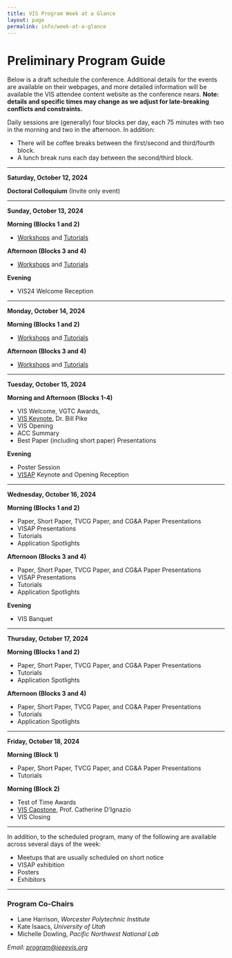 ```yaml
---
title: VIS Program Week at a Glance
layout: page
permalink: info/week-at-a-glance
---
```


# Preliminary Program Guide

Below is a draft schedule the conference.
Additional details for the events are available on their webpages, and more detailed information will be available the VIS attendee content website as the conference nears.
**Note: details and specific times may change as we adjust for late-breaking conflicts and constraints.**

<!--
Room assignments are indicated by columns.  The entire conference will run on Level Two of the Omni Oklahoma City Hotel.  [Here is a floor map](https://www.omnihotels.com/-/media/images/hotels/okcdtn/hotel/okcdtn-omni-oklahoma-city-floor-plans). 
-->

Daily sessions are (generally) four blocks per day, each 75 minutes with two in the morning and two in the afternoon.  In addition:
* There will be coffee breaks between the first/second and third/fourth block.  
* A lunch break runs each day between the second/third block. 


<!-- * Breakfast begins one hour before the sessions for the day (7:45am on Tuesday, 8:00am all other days). -->

<!-- Tuesday is a full plenary day, which a slightly shifted schedule for breaks.  Regular day programming ends at 5:00pm, with after hours programming beginning after short breaks. -->

<!-- <br/> -->

<!--
<div style="position: relative;">
<a href="/year/2022/assets/sat-mon.png">
  <img src="/year/2022/assets/sat-mon.png" style="position: relative; left: 25px; width: calc(100% - 25px)" alt="Saturday-Monday Schedule">
</a>
<p style="position: absolute; top: 10px; left: 20px; transform-origin: 0 0; transform: rotate(90deg);">Sat.</p>
<p style="position: absolute; top: 21%; left: 20px; transform-origin: 0 0; transform: rotate(90deg);">Sunday</p>
<p style="position: absolute; top: 66%; left: 20px; transform-origin: 0 0; transform: rotate(90deg);">Monday</p>

<p style="position: absolute; top: calc(100% + 7px); left: 9%;">Associated Events</p>
<p style="position: absolute; top: calc(100% + 7px); left: 44%;">Workshops</p>
<p style="position: absolute; top: calc(100% + 7px); left: 76%;">Tutorials</p>
</div>
-->

<!-- 
The following pocket program will be provided to all attendees at the registration desk:

<embed src="/year/2023/assets/vis2023-program.pdf" type="application/pdf" width="100%" height="400px" /><br/>

<a href="/year/2023/assets/vis2023-program.pdf">Download the program (PDF)</a><br/>

Details about individual Paper sessions, including the session chairs and which papers are in each session can be found on the [Paper Sessions](/year/2023/info/papers-sessions) page.

See these pages for a schedule and details for <a href="/year/2023/info/meetups">Meetups</a> and <a href="/year/2023/info/call-participation/community">Community Events</a>.<br/>
-->

<!--
See this page for a description of the <a href="/year/2022/info/supporters-session">Supporters Forum</a>.<br/>

See this link for details on the <a href="/year/2022/info/ask-me-anything">Ask Me Anything Sessions</a>.<br/>
--> 

<hr/>

<a>**Saturday, October 12, 2024**</a><br/>

<!-- *9:00 AM-5:00 PM AEDT (UTC+11)*<br/> -->
**Doctoral Colloquium** (Invite only event)

<hr/>


<a>**Sunday, October 13, 2024**</a><br/>

**Morning (Blocks 1 and 2)**<br/>
* [Workshops](/year/2024/info/workshops) and [Tutorials](/year/2024/info/tutorials)

<!-- *9:00 AM-12:00 PM AEDT (UTC+11)*<br/>
* Room 101-102: **Visualization Analysis and Design** ([Tutorial](/year/2023/info/tutorials))  
* Room 103: **EnergyVis 2023: 3rd Workshop on Energy Data Visualization** ([Workshop](/year/2023/info/workshops))  
* Room 104: **Visualization for Pandemic and Emergency Responses Workshop (Vis4PandEmRes)** ([Workshop](/year/2023/info/workshops))  
* Room 105: **MERCADO: Multimodal Experiences for Remote Communication Around Data Online** ([Workshop](/year/2023/info/workshops))  
* Room 106: **A Hands-on TTK Tutorial for Absolute Beginners** ([Tutorial](/year/2023/info/tutorials))  
* Room 110: **NLP4Vis: Natural Language Processing for Information Visualization** ([Tutorial](/year/2023/info/tutorials))   -->

**Afternoon (Blocks 3 and 4)**<br/>
* [Workshops](/year/2024/info/workshops) and [Tutorials](/year/2024/info/tutorials)

<!-- *2:00 PM-5:00 PM AEDT (UTC+11)*<br/> -->

<!-- * Room 101-102: **[VizSec: 20th IEEE Symposium on Visualization for Cyber Security](https://vizsec.org/vizsec2023/)** (Associated Event)  
* Room 103: **5th Workshop on Urban Data Visualization (CityVis)** ([Workshop](/year/2023/info/workshops))  
* Room 104: **VAHC: 14th Workshop on Visual Analytics in Healthcare** ([Workshop](/year/2023/info/workshops))  
* Room 105: **Sixth Workshop on Visualization for Communication (VisComm)** ([Workshop](/year/2023/info/workshops))  
* Room 106: **TopoInVis: Topological Data Analysis and Visualization** ([Workshop](/year/2023/info/workshops))  
* Room 110: **NLVIZ Workshop: Exploring Research Opportunities for Natural Language, Text, and Data Visualization** ([Workshop](/year/2023/info/workshops))  
* Room 111-112: **Demystifying Color in Your Data Visualizations** ([Tutorial](/year/2023/info/tutorials))  
 -->
<!-- *6:00 PM-8:00 PM AEDT (UTC+11)*<br/> -->

<!-- * Munich Brauhaus: **VIS23 Welcome Function / Reception** (6:00pm-8:00pm)  -->

**Evening**<br />
* VIS24 Welcome Reception

<hr/>


<a>**Monday, October 14, 2024**</a><br/>

**Morning (Blocks 1 and 2)**<br/>
* [Workshops](/year/2024/info/workshops) and [Tutorials](/year/2024/info/tutorials)

**Afternoon (Blocks 3 and 4)**<br/>
* [Workshops](/year/2024/info/workshops) and [Tutorials](/year/2024/info/tutorials)

<!-- *9:00 AM-12:00 PM AEDT (UTC+11)*<br/>
* Room 101-102: **[VisInPractice](/year/2023/info/visinpractice)** (Associated Event)  
* Room 103: **Mining Useful Information Via Complex Network Visualization** ([Tutorial](/year/2023/info/tutorials)) 
* Room 104: **[VAST Challenge](https://vast-challenge.github.io/2023/)** (Contest)  
* Room 105: **Visualization for Social Good** ([Workshop](/year/2023/info/workshops))  
* Room 106: **[LDAV: 13th IEEE Symposium on Large Data Analysis and Visualization](https://ldav.org/2023/)** (Associated Event)  
* Room 109: **EduVis: Workshop on Visualization Education, Literacy, and Activities** ([Workshop](/year/2023/info/workshops))  
* Room 110: **(Vis + Prov) x Domain: Workshop on Visualization and Provenance Across Domains** ([Workshop](/year/2023/info/workshops))  
* Room 111-112: **[Bio+MedVis Challenges](http://biovis.net/2023/biovisChallenges_vis/)** (Contest)  


*2:00 PM-5:00 PM AEDT (UTC+11)*<br/>

* Room 101-102: **TAURUS: a unified framework for creating graph layouts** ([Tutorial](/year/2023/info/tutorials))  
* Room 103: **Transparent Practices for Quantitative Empirical Research** ([Tutorial](/year/2023/info/tutorials))  
* Room 104: **Design Sprints for Visualization** ([Tutorial](/year/2023/info/tutorials))  
* Room 105: **VIS4DH: 8th Workshop on Visualization for the Digital Humanities** ([Workshop](/year/2023/info/workshops))  
* Room 106: **[VDS: Visualization in Data Science Symposium](https://www.visualdatascience.org/2023/index.html)** (Associated Event)  
* Room 109: **VisxVision: Workshop on Novel Directions in Vision Science and Visualization Research** ([Workshop](/year/2023/info/workshops))  
* Room 110: **alt.VIS 2023** ([Workshop](/year/2023/info/workshops))  
* Room 111-112: **[SciVis Contest](https://sciviscontest2023.github.io/)** (Contest)   -->

<hr/>


<a>**Tuesday, October 15, 2024**</a><br/>

**Morning and Afternoon (Blocks 1-4)**<br/>
* VIS Welcome, VGTC Awards, 
* [VIS Keynote](/year/2024/info/keynote-speaker), Dr. Bill Pike
* VIS Opening 
* ACC Summary 
* Best Paper (including short paper) Presentations


<!-- *8:45 AM-10:30 AM AEDT (UTC+11)*<br/> -->


<!-- * Plenary 1: **VIS Welcome** (8:45am-9:00am) 
* Plenary 1: **VGTC Awards** (9:00am-9:45am) 
* Plenary 1: **Test of Time Awards** (9:45am-10:30am)

*11:00 AM-12:00 PM AEDT (UTC+11)*<br/>

* Plenary 1: **[VIS Keynote](/year/2023/info/keynote-speaker)**, Dr. Drew Berry and Professor Anders Ynnerman (11:00am-12:00pm)

*12:00 PM-1:00 PM AEDT (UTC+11)*<br/>

* Room 101-102: **[VisBuddies Meetup](/year/2023/info/call-participation/community#visbuddies)** 

*2:00 PM-3:10 PM AEDT (UTC+11)*<br/>

* Plenary 1: **VIS Opening** (2:00pm-2:20pm)
* Plenary 1: **ACC Summary** (2:20pm-2:30pm)
* Plenary 1: **[Best Papers 1](/year/2023/info/awards/best-paper-awards)** (2:30pm-3:10pm) ([VIS Full Papers](/year/2023/info/papers-sessions))
    * Sponsored by **KAUST**

*3:40 PM-4:30 PM AEDT (UTC+11)*<br/>

* Plenary 1: **[Best Papers 2](/year/2023/info/awards/best-paper-awards)**, includes Best Short Paper (3:40pm-4:30pm) ([VIS Full Papers](/year/2023/info/papers-sessions)) -->

**Evening**<br />
* Poster Session
* [VISAP](https://visap.net/2024/) Keynote and Opening Reception

<!-- *4:45 PM-6:15 PM AEDT (UTC+11)*<br/>

* Foyer: **VIS Poster Session**, includes all Associated Event Posters (4:45pm-6:15pm)
* Room 103: **[Early Career and Friends Happy Hour Meetup](/year/2023/info/meetups#vis-earlycareer)** (5:00pm-6:00pm)

*6:00 PM-8:00 PM AEDT (UTC+11)*<br/>

* Library at the Docks **[VISAP](https://visap.net/2023/) Opening Reception** (6:00pm-8:00pm)  -->

<hr/>


<a>**Wednesday, October 16, 2024**</a><br/>

**Morning (Blocks 1 and 2)**<br/>
* Paper, Short Paper, TVCG Paper, and CG&A Paper Presentations
* VISAP Presentations
* Tutorials
* Application Spotlights

**Afternoon (Blocks 3 and 4)**<br/>
* Paper, Short Paper, TVCG Paper, and CG&A Paper Presentations
* VISAP Presentations
* Tutorials
* Application Spotlights

<!-- *8:00 AM-9:00 AM AEDT (UTC+11)*<br/>
* Room 101-102: **[VIS Town Hall](/year/2023/info/townhall)** 

*9:00 AM-10:15 AM AEDT (UTC+11)*<br/>
* Room 103: **Image and Video** ([VIS Full Papers](/year/2023/info/papers-sessions))
* Room 104: **Perception / Evaluation** ([VIS Short Papers](/year/2023/info/papers-sessions))
* Room 105: **Storytelling** ([VIS Full Papers](/year/2023/info/papers-sessions))
* Room 106: **High Dimensional Data** ([VIS Full Papers](/year/2023/info/papers-sessions))
* Room 109: **VIS for Data Scientists** ([VIS Full Papers](/year/2023/info/papers-sessions))

*10:45 AM-12:00 PM AEDT (UTC+11)*<br/>
* Room 101+102: **What is a Visual Analytics contribution, and how is it changing?** ([VIS Panel](/year/2023/info/panels))
* Room 103: **[VISAP](https://visap.net/2023/) Session 1** (Associated Event)
* Room 104: **CG&A: Systems, Techniques, and Applications** ([Invited Partnership Presentations]((/year/2023/info/papers-sessions)))
* Room 105: **Layout Algorithms (Full+Short)** ([VIS Full Papers](/year/2023/info/papers-sessions))
* Room 106: **LLMs and Generative Models** ([VIS Full Papers](/year/2023/info/papers-sessions))
* Room 109: **Trust and Bias** ([VIS Full Papers](/year/2023/info/papers-sessions))

*12:00 PM-1:00 PM AEDT (UTC+11)*<br/>

* Room 103: **[VisLies! Meetup](https://www.vislies.org/2023/)** 

*2:00 PM-3:15 PM AEDT (UTC+11)*<br/>
* Room 103: **Dashboards & Multiple Views** ([VIS Full Papers](/year/2023/info/papers-sessions))
* Room 104: **Scientific Visualization (Short)** ([VIS Short Papers](/year/2023/info/papers-sessions))
* Room 105: **Grammars** ([VIS Full Papers](/year/2023/info/papers-sessions))
* Room 106: **Immersive Analytics and Virtual Reality** ([VIS Full Papers](/year/2023/info/papers-sessions))
    * Sponsored by **JPMorgan Chase & Co.**
* Room 109: **Visualization for Humanities and Social Sciences (Full+Short)** ([VIS Full Papers](/year/2023/info/papers-sessions))

*3:45 PM-5:00 PM AEDT (UTC+11)*<br/>
* Room 101+102: **Establishing and Thriving in an Academic Career** ([VIS Panel](/year/2023/info/panels))
* Room 104: **CoVID-19 / Bioinformatics / Visual Analytics** ([VIS Short Papers](/year/2023/info/papers-sessions))
* Room 105: **Graph Visualization** ([VIS Full Papers](/year/2023/info/papers-sessions))
* Room 106: **Education and Assessment** ([VIS Full Papers](/year/2023/info/papers-sessions))
* Room 109: **VIS for ML** ([VIS Full Papers](/year/2023/info/papers-sessions))

*5:00 PM-6:00 PM AEDT (UTC+11)*<br/>

* Room 103: **[Publishing Registered Reports, Interactive Articles, and Open Science at JoVI Meetup](/year/2023/info/meetups#JoVI)**  -->

**Evening**<br />
* VIS Banquet

<!-- *6:00 PM-8:00 PM AEDT (UTC+11)*<br/>
* Grazelands: **VIS Banquet** (6:00pm-8:00pm) <br>
    * Sponsored by **Norrköping Visualization Center**
    * includes Screenings (6:00, 6:45, and 7:30 PM) at the Melbourne Planetarium.  Transport on your own / via Public Transport Victoria (PTV) using your Myki card (provided at registration)  -->

<hr/>


<a>**Thursday, October 17, 2024**</a><br/>

**Morning (Blocks 1 and 2)**<br/>
* Paper, Short Paper, TVCG Paper, and CG&A Paper Presentations
* Tutorials
* Application Spotlights

**Afternoon (Blocks 3 and 4)**<br/>
* Paper, Short Paper, TVCG Paper, and CG&A Paper Presentations
* Tutorials
* Application Spotlights


<!-- *9:00 AM-10:15 AM AEDT (UTC+11)*<br/>
* Room 103: **Visualization for the Physical Sciences** ([VIS Full Papers](/year/2023/info/papers-sessions))
* Room 104: **Clustering & Scatterplots** ([VIS Full Papers](/year/2023/info/papers-sessions))
* Room 105: **Color and Accessibility** ([VIS Full Papers](/year/2023/info/papers-sessions))
* Room 106: **Sports and Spatial Management** ([VIS Full Papers](/year/2023/info/papers-sessions))
* Room 109: **Natural Language** ([VIS Full Papers](/year/2023/info/papers-sessions))

*10:45 AM-12:00 PM AEDT (UTC+11)*<br/>
* Room 101+102: **Visualization for spatial single-cell atlases** ([Application Spotlight](/year/2023/info/spotlights))
* Room 103: **[VISAP](https://visap.net/2023/) Session 2** (Associated Event)
* Room 104: **Applications / Design** ([VIS Short Papers](/year/2023/info/papers-sessions))
* Room 105: **Visualization Design and User Experience** ([VIS Full Papers](/year/2023/info/papers-sessions))
* Room 106: **Machine Learning for Volume Visualization** ([VIS Full Papers](/year/2023/info/papers-sessions))
* Room 109: **Evaluation** ([VIS Full Papers](/year/2023/info/papers-sessions))

*12:00 PM-1:00 PM AEDT (UTC+11)*<br/>
* Room 103: **[VISxAI Meetup](https://visxai.io/)** (12:00pm-1:00pm)
* Room 105: **VIS24 Kickoff** (12:00pm-12:30pm) 

*2:00 PM-3:15 PM AEDT (UTC+11)*<br/>
* Room 103: **CG&A: Theory and Evaluation plus ISMAR/VR** ([Invited Partnership Presentations]((/year/2023/info/papers-sessions)))
* Room 104: **Information Visualization / Interaction** ([VIS Short Papers](/year/2023/info/papers-sessions))
* Room 105: **Perception** ([VIS Full Papers](/year/2023/info/papers-sessions))
* Room 106: **Topology and Morse Theory** ([VIS Full Papers](/year/2023/info/papers-sessions))
* Room 109: **ML for VIS** ([VIS Full Papers](/year/2023/info/papers-sessions))

*3:45 PM-5:00 PM AEDT (UTC+11)*<br/>
* Room 101+102: **How should VIS4ML Redefine Itself in the Rapid Evolution of AI?** ([VIS Panel](/year/2023/info/panels))
* Room 104: **Time Series Data** ([VIS Full Papers](/year/2023/info/papers-sessions))
* Room 105: **Medical and Biomedical Applications** ([VIS Full Papers](/year/2023/info/papers-sessions))
* Room 106: **Topology Applications** ([VIS Full Papers](/year/2023/info/papers-sessions))
* Room 109: **Situated Analytics and Augmented Reality (Full+Short)** ([VIS Full Papers](/year/2023/info/papers-sessions))

*5:00 PM-6:00 PM AEDT (UTC+11)*<br/>

* Room 101-102: **[VIS Job Fair Meetup](/year/2023/info/call-participation/community#ajf)**  -->

<hr/>


<a>**Friday, October 18, 2024**</a><br/>

**Morning (Block 1)**<br/>
* Paper, Short Paper, TVCG Paper, and CG&A Paper Presentations
* Tutorials

**Morning (Block 2)**<br/>
* Test of Time Awards
* [VIS Capstone](/year/2024/info/capstone-speaker), Prof. Catherine D'Ignazio
* VIS Closing

<!-- * Paper Presentations, Short Paper Presentations, TVCG Paper Presentations, CG&A Paper Presentations, and/or Tutorials -->


<!-- *9:00 AM-10:15 AM AEDT (UTC+11)*<br/>
* Room 103: **Scientific Visualization** ([VIS Full Papers](/year/2023/info/papers-sessions))
* Room 104: **Machine Learning / Language Models / Theory** ([VIS Short Papers](/year/2023/info/papers-sessions))
* Room 105-106: **GeoVis** ([VIS Full Papers](/year/2023/info/papers-sessions))
* Room 109: **Journalism & the Public** ([VIS Full Papers](/year/2023/info/papers-sessions))

*10:45 AM-12:00 PM AEDT (UTC+11)*<br/>
* Plenary 1: **Test of Time Awards** (9:45am-10:30am)
* Room 105-106: **[VIS Capstone](/year/2023/info/capstone-speaker)**, Professor Matt Duckham (10:45am-11:45am) 
* Room 105-106: **VIS Closing** (11:45am-12:00pm)  -->


<hr/>

In addition, to the scheduled program, many of the following are available across several days of the week:
* Meetups that are usually scheduled on short notice
* VISAP exhibition
* Posters
* Exhibitors

<hr/>


### Program Co-Chairs

* Lane Harrison, *Worcester Polytechnic Institute*
* Kate Isaacs, *University of Utah*
* Michelle Dowling, *Pacific Northwest National Lab*

*Email: [program@ieeevis.org](mailto:program@ieeevis.org)*
